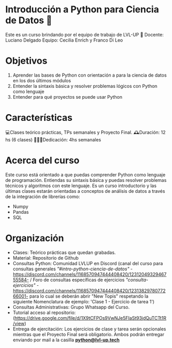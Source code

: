 # Introducción a Python para Ciencia de Datos 🐍
Este es un curso brindando por el equipo de trabajo de LVL-UP 🚀
Docente: Luciano Delgado
Equipo: Cecilia Enrich y Franco Di Leo

# Objetivos
  1. Aprender las bases de Python con orientación a para la ciencia de datos en los dos últimos módulos
  2. Entender la sintaxis básica y resolver problemas lógicos con Python como lenguaje
  3. Entender para qué proyectos se puede usar Python

# Características
  💻Clases teórico prácticas, TPs semanales y Proyecto Final.
  🕰️Duración: 12 hs (6 clases)
  👩🏻‍🎓Dedicación: 4hs semanales

  # Acerca del curso
Este curso está orientado a que puedas comprender Python como lenguaje de programación. Entiendas su sintaxis básica y puedas resolver problemas técnicos y algoritmos con este lenguaje. Es un curso introductorio y las últimas clases estarán orientadas a conceptos de análisis de datos a través de la integración de librerías como:
- Numpy
- Pandas
- SQL
# Organización
- Clases: Teórico prácticas que quedan grabadas.
- Material: Repositorio de Github
- Consultas Python: Comunidad LVLUP en Discord (canal del curso para consultas generales *"#intro-python-ciencia-de-datos"* -https://discord.com/channels/1168570947444408420/1231204932946755584- / Foro de consultas específicas de ejercicios *"consulta-ejercicios"* -https://discord.com/channels/1168570947444408420/1231382978077266001- para lo cual se deberán abrir "New Topis" respetando la siguiente Nomenclatura de ejemplo: 'Clase 1 - Ejercicio de tarea 1')
- Consultas Administrativas: Grupo Whatsapp del Curso.
- Tutorial acceso al repositorio: (https://drive.google.com/file/d/1X9tCFPOs9VwNJe5FIaSt93jdQuTCTt1R/view)
- Entrega de ejercitación: Los ejercicios de clase y tarea serán opcionales mientras que el Proyecto Final será obligatorio. Ambos podrán entregar enviando por mail a la casilla **python@lvl-up.tech** 
